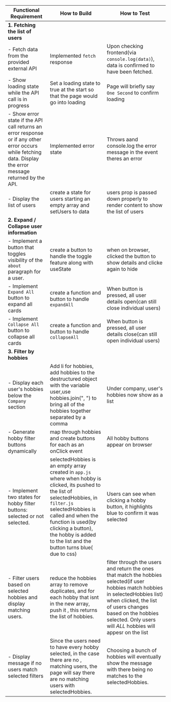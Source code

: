| Functional Requirement                                   | How to Build | How to Test |
|----------------------------------------------------------|--------------|-------------|
| **1. Fetching the list of users**                        |              |             |
| - Fetch data from the provided external API              | Implemented `fetch` response| Upon checking frontend(via `console.log(data)`), data is confirmed to have been fetched.|
| - Show loading state while the API call is in progress   | Set a loading state to true at the start so that the page would go into loading| Page will briefly say `One Second` to confirm loading|
| - Show error state if the API call returns an error response or if any other error occurs while fetching data. Display the error message returned by the API. |Implemented error state | Throws aand console.log the error message in the event theres an error|
| - Display the list of users                              | create a state for users starting an empty array and setUsers to data| users prop is passed down properly to render content to show the list of users|
| **2. Expand / Collapse user information**                |              |             |
| - Implement a button that toggles visibility of the `about` paragraph for a user. | create a button to handle the toggle feature along with useState | when on browser, clicked the button to show details and clicke again to hide |
| - Implement `Expand All` button to expand all cards      | create a function and button to handle `expandAll`| When button is pressed, all user details open(can still close individual users)             |
| - Implement `Collapse All` button to collapse all cards  | create a function and button to handle `collapseAll`|When button is pressed, all user details close(can still open individual users)             |
| **3. Filter by hobbies**                                 |              |             |
| - Display each user's hobbies below the `Company` section|Add li for hobbies, add hobbies to the destructured object with the variable user,use hobbies.join(", ") to bring all of the hobbies together separated by a comma|Under company, user's hobbies now show as a list             |
| - Generate hobby filter buttons dynamically             | map through hobbies and create buttons for each as an onClick event| All hobby buttons appear on browser             |
| - Implement two states for hobby filter buttons: selected or not selected. |selectedHobbies is an empty array created in `app.js` where when hobby is clicked, its pushed to the list of selectedHobbies,  in `filter.js` selectedHobbies is called and when the function is used(by clicking a button), the hobby is added to the list and the button turns blue( due to css)| Users can see when clicking a hobby button, it highlights blue to confirm it was selected             |
| - Filter users based on selected hobbies and display matching users. |reduce the hobbies array to remove duplicates, and for each hobby that isnt in the new array, push it , this returns the list of hobbies.|filter through the users and return the ones that match the hobbies selected(if user hobbies match hobbies in selectedHobbies list) when clicked, the list of users changes based on the hobbies selected. Only users will *ALL* hobbies will appesr on the list 
| - Display message if no users match selected filters    | Since the users need to have every hobby selected, in the case there are no , matching users, the page will say there are no matching users with selectedHobbies.| Choosing a bunch of hobbies will eventually show the message with there being no matches to the selectedHobbies.|
